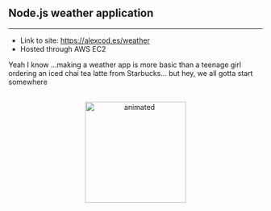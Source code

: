 ## Node.js weather application
----
- Link to site:  https://alexcod.es/weather
- Hosted through AWS EC2

Yeah I know ...making a weather app is more basic than a teenage girl ordering an iced chai tea latte from Starbucks... but hey, we all gotta start somewhere
</br>
</br>
<p align="center">
  <img width=200px src=https://user-images.githubusercontent.com/64287087/138405114-0b3b9d32-86e4-40fc-958a-de8d07777c12.gif alt="animated" />

  </p>

